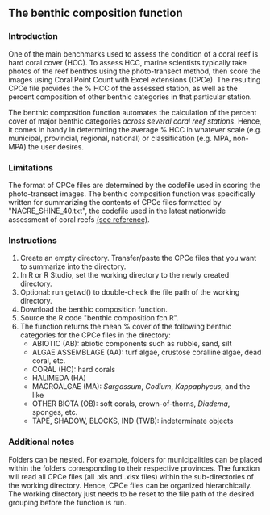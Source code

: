 ## The benthic composition function

### Introduction
One of the main benchmarks used to assess the condition of a coral reef is hard coral cover (HCC). To assess HCC, marine scientists typically take photos of the reef benthos using the photo-transect method, then score the images using Coral Point Count with Excel extensions (CPCe). The resulting CPCe file provides the 
% HCC of the assessed station, as well as the percent composition of other benthic categories in that particular station.

The benthic composition function automates the calculation of the percent cover of major benthic categories *across several coral reef stations*. Hence, it comes in handy in determining the average % HCC in whatever scale (e.g. municipal, provincial, regional, national) or classification (e.g. MPA, non-MPA) the user desires. 

### Limitations
The format of CPCe files are determined by the codefile used in scoring the photo-transect images. The benthic composition function was specifically written for summarizing the contents of CPCe files formatted by "NACRE_SHINE_40.txt", the codefile used in the latest nationwide assessment of coral reefs [(see reference)](http://philjournalsci.dost.gov.ph/pdf/pjs_pdf/vol146no2/initial_findings_of_the_nationwide_assessment_of_philippine_coral_reefs.pdf). 


### Instructions 
1. Create an empty directory. Transfer/paste the CPCe files that you want to summarize into the directory.
2. In R or R Studio, set the working directory to the newly created directory. 
3. Optional: run getwd() to double-check the file path of the working directory.
4. Download the benthic composition function.
5. Source the R code "benthic composition fcn.R".
6. The function returns the mean % cover of the following benthic categories for the CPCe files in the directory:
	* ABIOTIC (AB): abiotic components such as rubble, sand, silt 
	* ALGAE ASSEMBLAGE (AA): turf algae, crustose coralline algae, dead coral, etc.
	* CORAL (HC): hard corals
	* HALIMEDA (HA)
	* MACROALGAE (MA): *Sargassum*, *Codium*, *Kappaphycus*, and the like
	* OTHER BIOTA (OB): soft corals, crown-of-thorns, *Diadema*, sponges, etc.
	* TAPE, SHADOW, BLOCKS, IND (TWB): indeterminate objects 

### Additional notes
Folders can be nested. For example, folders for municipalities can be placed within the folders corresponding to their respective provinces. The function will read all CPCe files (all .xls and .xlsx files) within the sub-directories of the working directory. Hence, CPCe files can be organized hierarchically. The working directory just needs to be reset to the file path of the desired grouping before the function is run. 
